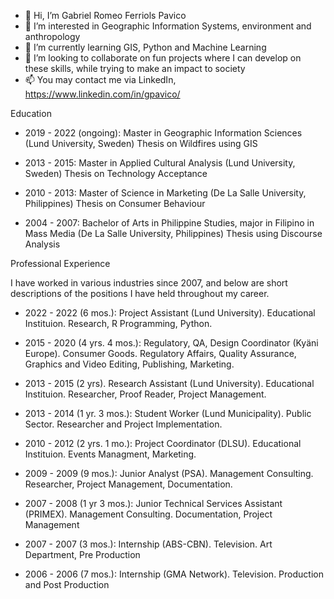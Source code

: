 - 👋 Hi, I’m Gabriel Romeo Ferriols Pavico
- 👀 I’m interested in Geographic Information Systems, environment and anthropology
- 🌱 I’m currently learning GIS, Python and Machine Learning
- 💞️ I’m looking to collaborate on fun projects where I can develop on these skills, while trying to make an impact to society
- 📫 You may contact me via LinkedIn, https://www.linkedin.com/in/gpavico/

Education

- 2019 - 2022 (ongoing): Master in Geographic Information Sciences (Lund University, Sweden)
Thesis on Wildfires using GIS

- 2013 - 2015: Master in Applied Cultural Analysis (Lund University, Sweden)
Thesis on Technology Acceptance

- 2010 - 2013: Master of Science in Marketing (De La Salle University, Philippines)
Thesis on Consumer Behaviour

- 2004 - 2007: Bachelor of Arts in Philippine Studies, major in Filipino in Mass Media (De La Salle University, Philippines)
Thesis using Discourse Analysis

Professional Experience

I have worked in various industries since 2007, and below are short descriptions of the positions I have held throughout my career.

- 2022 - 2022 (6 mos.): Project Assistant (Lund University). Educational Instituion. Research, R Programming, Python.

- 2015 - 2020 (4 yrs. 4 mos.): Regulatory, QA, Design Coordinator (Kyäni Europe). Consumer Goods. Regulatory Affairs, Quality Assurance, Graphics and Video Editing, Publishing, Marketing.

- 2013 - 2015 (2 yrs). Research Assistant (Lund University). Educational Instituion. Researcher, Proof Reader, Project Management.

- 2013 - 2014 (1 yr. 3 mos.): Student Worker (Lund Municipality). Public Sector. Researcher and Project Implementation.

- 2010 - 2012 (2 yrs. 1 mo.): Project Coordinator (DLSU). Educational Instituion. Events Managment, Marketing.

- 2009 - 2009 (9 mos.): Junior Analyst (PSA). Management Consulting. Researcher, Project Management, Documentation.

- 2007 - 2008 (1 yr 3 mos.): Junior Technical Services Assistant (PRIMEX). Management Consulting. Documentation, Project Management

- 2007 - 2007 (3 mos.): Internship (ABS-CBN). Television. Art Department, Pre Production

- 2006 - 2006 (7 mos.): Internship (GMA Network). Television. Production and Post Production

<!---
gabriel-pavico/gabriel-pavico is a ✨ special ✨ repository because its `README.md` (this file) appears on your GitHub profile.
You can click the Preview link to take a look at your changes.
--->
